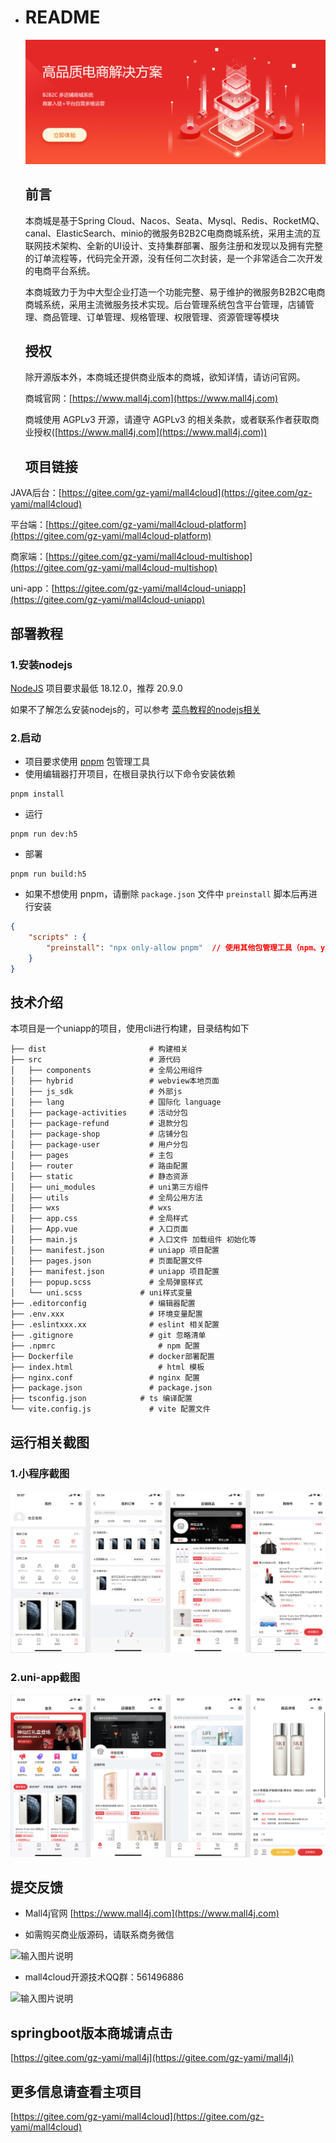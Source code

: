 - # README

  ![image-20210705143529597](doc/img/readme/image-20210705143529597.png)

  ## 前言

  本商城是基于Spring Cloud、Nacos、Seata、Mysql、Redis、RocketMQ、canal、ElasticSearch、minio的微服务B2B2C电商商城系统，采用主流的互联网技术架构、全新的UI设计、支持集群部署、服务注册和发现以及拥有完整的订单流程等，代码完全开源，没有任何二次封装，是一个非常适合二次开发的电商平台系统。

  本商城致力于为中大型企业打造一个功能完整、易于维护的微服务B2B2C电商商城系统，采用主流微服务技术实现。后台管理系统包含平台管理，店铺管理、商品管理、订单管理、规格管理、权限管理、资源管理等模块

  

  ## 授权

  除开源版本外，本商城还提供商业版本的商城，欲知详情，请访问官网。

  商城官网：[https://www.mall4j.com](https://www.mall4j.com)

  商城使用 AGPLv3 开源，请遵守 AGPLv3 的相关条款，或者联系作者获取商业授权([https://www.mall4j.com](https://www.mall4j.com))

  

  ## 项目链接

JAVA后台：[https://gitee.com/gz-yami/mall4cloud](https://gitee.com/gz-yami/mall4cloud)

平台端：[https://gitee.com/gz-yami/mall4cloud-platform](https://gitee.com/gz-yami/mall4cloud-platform)

商家端：[https://gitee.com/gz-yami/mall4cloud-multishop](https://gitee.com/gz-yami/mall4cloud-multishop)

uni-app：[https://gitee.com/gz-yami/mall4cloud-uniapp](https://gitee.com/gz-yami/mall4cloud-uniapp)

  ## 部署教程

  ### 1.安装nodejs

  [NodeJS](https://nodejs.org/) 项目要求最低 18.12.0，推荐 20.9.0

  如果不了解怎么安装nodejs的，可以参考 [菜鸟教程的nodejs相关](https://www.runoob.com/nodejs/nodejs-install-setup.html)

  ### 2.启动

  - 项目要求使用 [pnpm](https://www.pnpm.cn/) 包管理工具
  - 使用编辑器打开项目，在根目录执行以下命令安装依赖

  ```
  pnpm install
  ```

  - 运行

  ```
  pnpm run dev:h5
  ```

  - 部署

  ```
  pnpm run build:h5
  ```

  - 如果不想使用 pnpm，请删除 `package.json` 文件中 `preinstall` 脚本后再进行安装

  ```json
  {
      "scripts" : {
          "preinstall": "npx only-allow pnpm"  // 使用其他包管理工具（npm、yarn、cnpm等）请删除此命令
      }
  }
  ```

  ## 技术介绍

  

  本项目是一个uniapp的项目，使用cli进行构建，目录结构如下

  

  ```
  ├── dist                       # 构建相关
  ├── src                        # 源代码
  │   ├── components             # 全局公用组件
  │   ├── hybrid                 # webview本地页面
  │   ├── js_sdk                 # 外部js
  │   ├── lang                   # 国际化 language
  │   ├── package-activities     # 活动分包
  │   ├── package-refund         # 退款分包
  │   ├── package-shop           # 店铺分包
  │   ├── package-user           # 用户分包
  │   ├── pages                  # 主包
  │   ├── router                 # 路由配置
  │   ├── static                 # 静态资源
  │   ├── uni_modules            # uni第三方组件
  │   ├── utils                  # 全局公用方法
  │   ├── wxs                    # wxs
  │   ├── app.css                # 全局样式
  │   ├── App.vue                # 入口页面
  │   ├── main.js                # 入口文件 加载组件 初始化等
  │   ├── manifest.json          # uniapp 项目配置
  │   ├── pages.json             # 页面配置文件
  │   ├── manifest.json          # uniapp 项目配置
  │   ├── popup.scss             # 全局弹窗样式
  │   └── uni.scss         	   # uni样式变量
  ├── .editorconfig              # 编辑器配置
  ├── .env.xxx                   # 环境变量配置
  ├── .eslintxxx.xx              # eslint 相关配置
  ├── .gitignore                 # git 忽略清单
  ├── .npmrc                 	   # npm 配置
  ├── Dockerfile                 # docker部署配置
  ├── index.html             	   # html 模板
  ├── nginx.conf                 # nginx 配置
  ├── package.json               # package.json
  ├── tsconfig.json			   # ts 编译配置
  └── vite.config.js             # vite 配置文件
  ```


  ## 运行相关截图

  ### 1.小程序截图

  ![小程序](doc/img/readme/小程序.png)

  ### 2.uni-app截图

  ![uniapp](doc/img/readme/uniapp.png)

  ## 提交反馈

  - Mall4j官网 [https://www.mall4j.com](https://www.mall4j.com)

  - 如需购买商业版源码，请联系商务微信

![输入图片说明](https://gitee.com/gz-yami/mall4j/raw/master/screenshot/%E5%95%86%E5%8A%A1%E4%BA%8C%E7%BB%B4%E7%A0%81.png)


  - mall4cloud开源技术QQ群：561496886

  ![输入图片说明](https://images.gitee.com/uploads/images/2021/1119/134157_dd977d46_5094767.png "微信图片_20211119134107.png")

  ## springboot版本商城请点击

[https://gitee.com/gz-yami/mall4j](https://gitee.com/gz-yami/mall4j)


  ## 更多信息请查看主项目 
[https://gitee.com/gz-yami/mall4cloud](https://gitee.com/gz-yami/mall4cloud)

